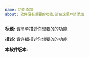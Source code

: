 ```yaml
---
name: 功能添加
about: 软件没有想要的功能,请在这里申请添加
---
```


**标题:** 请简单描述你想要的的功能

**描述:** 请详细描述你想要的的功能

**本软件版本:** 

